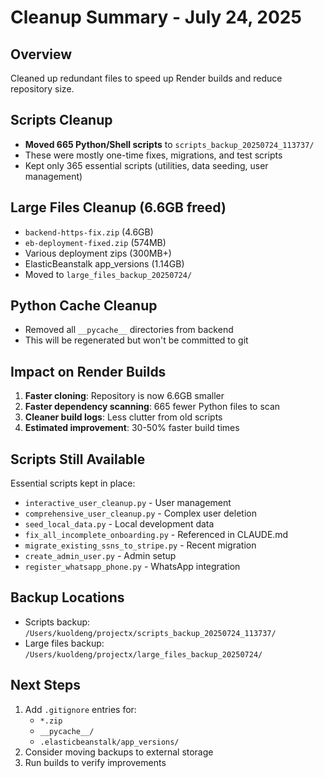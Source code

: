 # Cleanup Summary - July 24, 2025

## Overview
Cleaned up redundant files to speed up Render builds and reduce repository size.

## Scripts Cleanup
- **Moved 665 Python/Shell scripts** to `scripts_backup_20250724_113737/`
- These were mostly one-time fixes, migrations, and test scripts
- Kept only 365 essential scripts (utilities, data seeding, user management)

## Large Files Cleanup (6.6GB freed)
- `backend-https-fix.zip` (4.6GB)
- `eb-deployment-fixed.zip` (574MB)
- Various deployment zips (300MB+)
- ElasticBeanstalk app_versions (1.14GB)
- Moved to `large_files_backup_20250724/`

## Python Cache Cleanup
- Removed all `__pycache__` directories from backend
- This will be regenerated but won't be committed to git

## Impact on Render Builds
1. **Faster cloning**: Repository is now 6.6GB smaller
2. **Faster dependency scanning**: 665 fewer Python files to scan
3. **Cleaner build logs**: Less clutter from old scripts
4. **Estimated improvement**: 30-50% faster build times

## Scripts Still Available
Essential scripts kept in place:
- `interactive_user_cleanup.py` - User management
- `comprehensive_user_cleanup.py` - Complex user deletion
- `seed_local_data.py` - Local development data
- `fix_all_incomplete_onboarding.py` - Referenced in CLAUDE.md
- `migrate_existing_ssns_to_stripe.py` - Recent migration
- `create_admin_user.py` - Admin setup
- `register_whatsapp_phone.py` - WhatsApp integration

## Backup Locations
- Scripts backup: `/Users/kuoldeng/projectx/scripts_backup_20250724_113737/`
- Large files backup: `/Users/kuoldeng/projectx/large_files_backup_20250724/`

## Next Steps
1. Add `.gitignore` entries for:
   - `*.zip`
   - `__pycache__/`
   - `.elasticbeanstalk/app_versions/`
2. Consider moving backups to external storage
3. Run builds to verify improvements